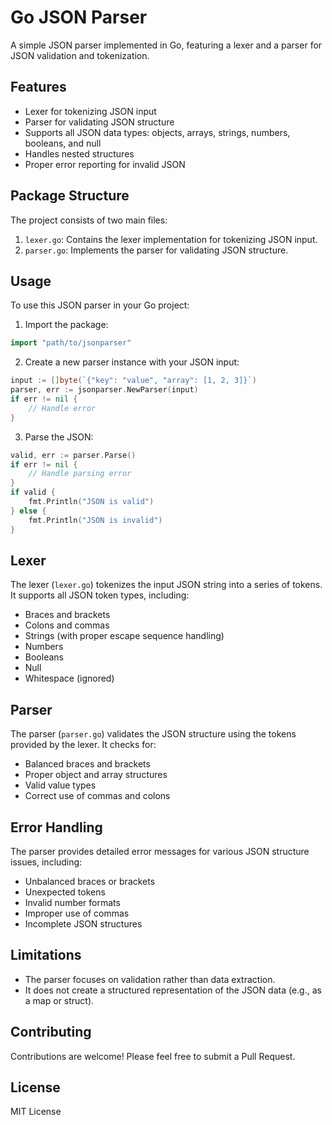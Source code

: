 # Go JSON Parser

A simple JSON parser implemented in Go, featuring a lexer and a parser for JSON validation and tokenization.

## Features

- Lexer for tokenizing JSON input
- Parser for validating JSON structure
- Supports all JSON data types: objects, arrays, strings, numbers, booleans, and null
- Handles nested structures
- Proper error reporting for invalid JSON

## Package Structure

The project consists of two main files:

1. `lexer.go`: Contains the lexer implementation for tokenizing JSON input.
2. `parser.go`: Implements the parser for validating JSON structure.

## Usage

To use this JSON parser in your Go project:

1. Import the package:

```go
import "path/to/jsonparser"
```

2. Create a new parser instance with your JSON input:

```go
input := []byte(`{"key": "value", "array": [1, 2, 3]}`)
parser, err := jsonparser.NewParser(input)
if err != nil {
    // Handle error
}
```

3. Parse the JSON:

```go
valid, err := parser.Parse()
if err != nil {
    // Handle parsing error
}
if valid {
    fmt.Println("JSON is valid")
} else {
    fmt.Println("JSON is invalid")
}
```

## Lexer

The lexer (`lexer.go`) tokenizes the input JSON string into a series of tokens. It supports all JSON token types, including:

- Braces and brackets
- Colons and commas
- Strings (with proper escape sequence handling)
- Numbers
- Booleans
- Null
- Whitespace (ignored)

## Parser

The parser (`parser.go`) validates the JSON structure using the tokens provided by the lexer. It checks for:

- Balanced braces and brackets
- Proper object and array structures
- Valid value types
- Correct use of commas and colons

## Error Handling

The parser provides detailed error messages for various JSON structure issues, including:

- Unbalanced braces or brackets
- Unexpected tokens
- Invalid number formats
- Improper use of commas
- Incomplete JSON structures

## Limitations

- The parser focuses on validation rather than data extraction.
- It does not create a structured representation of the JSON data (e.g., as a map or struct).

## Contributing

Contributions are welcome! Please feel free to submit a Pull Request.

## License

MIT License
